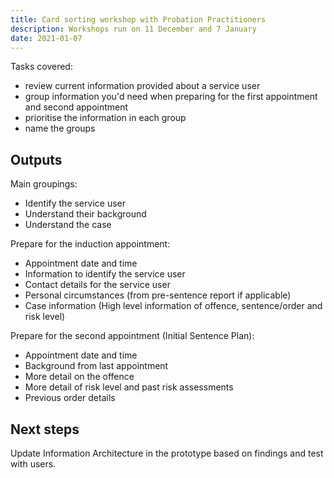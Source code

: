 ```yaml
---
title: Card sorting workshop with Probation Practitioners
description: Workshops run on 11 December and 7 January
date: 2021-01-07
---
```


Tasks covered:

* review current information provided about a service user
* group information you'd need when preparing for the first appointment and second appointment
* prioritise the information in each group
* name the groups

## Outputs

Main groupings:

* Identify the service user
* Understand their background
* Understand the case

Prepare for the induction appointment:

* Appointment date and time
* Information to identify the service user
* Contact details for the service user
* Personal circumstances (from pre-sentence report if applicable)
* Case information (High level information of offence, sentence/order and risk level)

Prepare for the second appointment (Initial Sentence Plan):

* Appointment date and time
* Background from last appointment
* More detail on the offence
* More detail of risk level and past risk assessments
* Previous order details

## Next steps

Update Information Architecture in the prototype based on findings and test with users.
